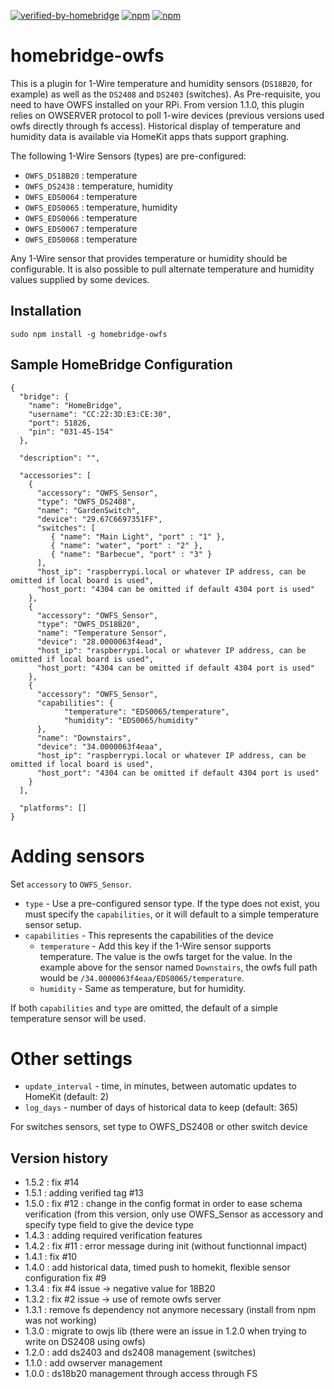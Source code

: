 [![verified-by-homebridge](https://badgen.net/badge/homebridge/verified/purple)](https://github.com/homebridge/homebridge/wiki/Verified-Plugins)
[![npm](https://badgen.net/npm/v/homebridge-owfs/latest?icon=npm&label)](https://www.npmjs.com/package/homebridge-owfs)
[![npm](https://badgen.net/npm/dt/homebridge-owfs?label=downloads)](https://www.npmjs.com/package/homebridge-owfs)
# homebridge-owfs
This is a plugin for 1-Wire temperature and humidity sensors (`DS18B20`, for example) as well as the `DS2408` and `DS2403` (switches). As Pre-requisite, you need to have OWFS installed on your RPi. 
From version 1.1.0, this plugin relies on OWSERVER protocol to poll 1-wire devices (previous versions used owfs directly through fs access).  Historical display of temperature and humidity data is available via HomeKit apps thats support graphing.

The following 1-Wire Sensors (types) are pre-configured:
- `OWFS_DS18B20` : temperature
- `OWFS_DS2438` : temperature, humidity
- `OWFS_EDS0064` : temperature
- `OWFS_EDS0065` : temperature, humidity
- `OWFS_EDS0066` : temperature
- `OWFS_EDS0067` : temperature
- `OWFS_EDS0068` : temperature

Any 1-Wire sensor that provides temperature or humidity should be configurable.  It is also possible to pull alternate temperature and humidity values supplied by some devices. 

Installation
--------------------
    sudo npm install -g homebridge-owfs

Sample HomeBridge Configuration
--------------------
    {
      "bridge": {
        "name": "HomeBridge",
        "username": "CC:22:3D:E3:CE:30",
        "port": 51826,
        "pin": "031-45-154"
      },
    
      "description": "",
    
      "accessories": [
        {
          "accessory": "OWFS_Sensor",
          "type": "OWFS_DS2408",
          "name": "GardenSwitch",
          "device": "29.67C6697351FF",
          "switches": [
             { "name": "Main Light", "port" : "1" },
             { "name": "water", "port" : "2" },
             { "name": "Barbecue", "port" : "3" }
          ],
          "host_ip": "raspberrypi.local or whatever IP address, can be omitted if local board is used",
          "host_port: "4304 can be omitted if default 4304 port is used"
        },
        {
          "accessory": "OWFS_Sensor",
          "type": "OWFS_DS18B20",
          "name": "Temperature Sensor",
          "device": "28.0000063f4ead",
          "host_ip": "raspberrypi.local or whatever IP address, can be omitted if local board is used",
          "host_port: "4304 can be omitted if default 4304 port is used"
        },
        {
          "accessory": "OWFS_Sensor",
          "capabilities": {
                "temperature": "EDS0065/temperature", 
                "humidity": "EDS0065/humidity"
          },
          "name": "Downstairs",
          "device": "34.0000063f4eaa",
          "host_ip": "raspberrypi.local or whatever IP address, can be omitted if local board is used",
          "host_port": "4304 can be omitted if default 4304 port is used"
        }
      ],
    
      "platforms": []
    }

# Adding sensors
Set `accessory` to `OWFS_Sensor`.
* `type` - Use a pre-configured sensor type.  If the type does not exist, you must specify the `capabilities`, or it will default to a simple temperature sensor setup.
* `capabilities` - This represents the capabilities of the device
  * `temperature` - Add this key if the 1-Wire sensor supports temperature.  The value is the owfs target for the value.  In the example above for the sensor named `Downstairs`, the owfs full path would be `/34.0000063f4eaa/EDS0065/temperature`.
  * `humidity` - Same as temperature, but for humidity.

If both `capabilities` and `type` are omitted, the default of a simple temperature sensor will be used.

# Other settings

- `update_interval` - time, in minutes, between automatic updates to HomeKit (default: 2)
- `log_days` - number of days of historical data to keep (default: 365)

For switches sensors, set type to OWFS_DS2408 or other switch device


Version history  
-------------------
- 1.5.2 : fix #14 
- 1.5.1 : adding verified tag #13
- 1.5.0 : fix #12 : change in the config format in order to ease schema verification (from this version, only use OWFS_Sensor as accessory and specify type field to give the device type 
- 1.4.3 : adding required verification features
- 1.4.2 : fix #11 : error message during init (without functionnal impact)
- 1.4.1 : fix #10
- 1.4.0 : add historical data, timed push to homekit, flexible sensor configuration
          fix #9
- 1.3.4 : fix #4 issue -> negative value for 18B20
- 1.3.2 : fix #2 issue -> use of remote owfs server
- 1.3.1 : remove fs dependency not anymore necessary (install from npm was not working)
- 1.3.0 : migrate to owjs lib (there were an issue in 1.2.0 when trying to write on DS2408 using owfs)
- 1.2.0 : add ds2403 and ds2408 management (switches)
- 1.1.0 : add owserver management
- 1.0.0 : ds18b20 management through access through FS

